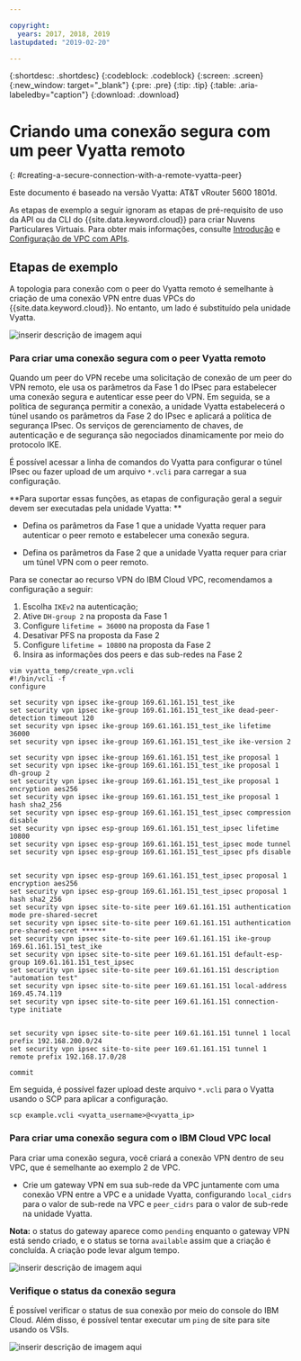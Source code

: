 ```yaml
---

copyright:
  years: 2017, 2018, 2019
lastupdated: "2019-02-20"

---
```


{:shortdesc: .shortdesc}
{:codeblock: .codeblock}
{:screen: .screen}
{:new_window: target="_blank"}
{:pre: .pre}
{:tip: .tip}
{:table: .aria-labeledby="caption"}
{:download: .download}


# Criando uma conexão segura com um peer Vyatta remoto
{: #creating-a-secure-connection-with-a-remote-vyatta-peer}

Este documento é baseado na versão Vyatta: AT&T vRouter 5600 1801d.

As etapas de exemplo a seguir ignoram as etapas de pré-requisito de uso da API ou da CLI do {{site.data.keyword.cloud}} para criar Nuvens Particulares Virtuais. Para obter mais informações, consulte [Introdução](https://{DomainName}/docs/infrastructure/vpc?topic=vpc-getting-started-with-ibm-cloud-virtual-private-cloud-infrastructure) e [Configuração de VPC com APIs](https://{DomainName}/docs/infrastructure/vpc?topic=vpc-creating-a-vpc-using-the-rest-apis).

## Etapas de exemplo
A topologia para conexão com o peer do Vyatta remoto é semelhante à criação de uma conexão VPN entre duas VPCs do {{site.data.keyword.cloud}}. No entanto, um lado é substituído pela unidade Vyatta.

![inserir descrição de imagem aqui](images/vpc-vpn-vy-figure.png)

### Para criar uma conexão segura com o peer Vyatta remoto

Quando um peer do VPN recebe uma solicitação de conexão de um peer do VPN remoto, ele usa os parâmetros da Fase 1 do IPsec para estabelecer uma conexão segura e autenticar esse peer do VPN. Em seguida, se a política de segurança permitir a conexão, a unidade Vyatta estabelecerá o túnel usando os parâmetros da Fase 2 do IPsec e aplicará a política de segurança IPsec. Os serviços de gerenciamento de chaves, de autenticação e de segurança são negociados dinamicamente por meio do protocolo IKE.

É possível acessar a linha de comandos do Vyatta para configurar o túnel IPsec ou fazer upload de um arquivo `*.vcli` para carregar a sua configuração.

**Para suportar essas funções, as etapas de configuração geral a seguir devem ser executadas pela unidade Vyatta: **

* Defina os parâmetros da Fase 1 que a unidade Vyatta requer para autenticar o peer remoto e estabelecer uma conexão segura.

* Defina os parâmetros da Fase 2 que a unidade Vyatta requer para criar um túnel VPN com o peer remoto.

Para se conectar ao recurso VPN do IBM Cloud VPC, recomendamos a configuração a seguir:

1. Escolha `IKEv2` na autenticação;
2. Ative `DH-group 2` na proposta da Fase 1
3. Configure `lifetime = 36000` na proposta da Fase 1
4. Desativar PFS na proposta da Fase 2
5. Configure `lifetime = 10800` na proposta da Fase 2
6. Insira as informações dos peers e das sub-redes na Fase 2

```
vim vyatta_temp/create_vpn.vcli
#!/bin/vcli -f
configure

set security vpn ipsec ike-group 169.61.161.151_test_ike
set security vpn ipsec ike-group 169.61.161.151_test_ike dead-peer-detection timeout 120
set security vpn ipsec ike-group 169.61.161.151_test_ike lifetime 36000
set security vpn ipsec ike-group 169.61.161.151_test_ike ike-version 2

set security vpn ipsec ike-group 169.61.161.151_test_ike proposal 1
set security vpn ipsec ike-group 169.61.161.151_test_ike proposal 1 dh-group 2
set security vpn ipsec ike-group 169.61.161.151_test_ike proposal 1 encryption aes256
set security vpn ipsec ike-group 169.61.161.151_test_ike proposal 1 hash sha2_256
set security vpn ipsec esp-group 169.61.161.151_test_ipsec compression disable
set security vpn ipsec esp-group 169.61.161.151_test_ipsec lifetime 10800
set security vpn ipsec esp-group 169.61.161.151_test_ipsec mode tunnel
set security vpn ipsec esp-group 169.61.161.151_test_ipsec pfs disable


set security vpn ipsec esp-group 169.61.161.151_test_ipsec proposal 1 encryption aes256
set security vpn ipsec esp-group 169.61.161.151_test_ipsec proposal 1 hash sha2_256
set security vpn ipsec site-to-site peer 169.61.161.151 authentication mode pre-shared-secret
set security vpn ipsec site-to-site peer 169.61.161.151 authentication pre-shared-secret ******
set security vpn ipsec site-to-site peer 169.61.161.151 ike-group 169.61.161.151_test_ike
set security vpn ipsec site-to-site peer 169.61.161.151 default-esp-group 169.61.161.151_test_ipsec
set security vpn ipsec site-to-site peer 169.61.161.151 description "automation test"
set security vpn ipsec site-to-site peer 169.61.161.151 local-address 169.45.74.119
set security vpn ipsec site-to-site peer 169.61.161.151 connection-type initiate


set security vpn ipsec site-to-site peer 169.61.161.151 tunnel 1 local prefix 192.168.200.0/24
set security vpn ipsec site-to-site peer 169.61.161.151 tunnel 1 remote prefix 192.168.17.0/28

commit
```

Em seguida, é possível fazer upload deste arquivo `*.vcli` para o Vyatta usando o SCP para aplicar a configuração.

`scp example.vcli <vyatta_username>@<vyatta_ip>`

### Para criar uma conexão segura com o IBM Cloud VPC local

 Para criar uma conexão segura, você criará a conexão VPN dentro de seu VPC, que é semelhante ao exemplo 2 de VPC.

* Crie um gateway VPN em sua sub-rede da VPC juntamente com uma conexão VPN entre a VPC e a unidade Vyatta, configurando `local_cidrs` para o valor de sub-rede na VPC e `peer_cidrs` para o valor de sub-rede na unidade Vyatta.

**Nota:** o status do gateway aparece como `pending` enquanto o gateway VPN está sendo criado, e o status se torna `available` assim que a criação é concluída. A criação pode levar algum tempo.

![inserir descrição de imagem aqui](images/vpc-vpn-vy-connection.png)

### Verifique o status da conexão segura

É possível verificar o status de sua conexão por meio do console do IBM Cloud. Além disso, é possível tentar executar um `ping` de site para site usando os VSIs.

![inserir descrição de imagem aqui](images/vpc-vpn-vy-status.png)
